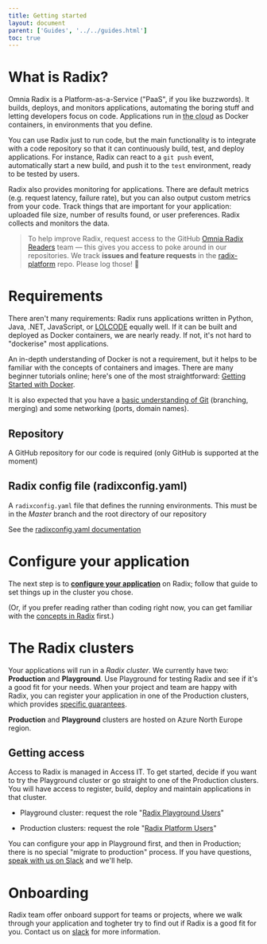 ```yaml
---
title: Getting started
layout: document
parent: ['Guides', '../../guides.html']
toc: true
---
```


# What is Radix?

Omnia Radix is a Platform-as-a-Service ("PaaS", if you like buzzwords). It builds, deploys, and monitors applications, automating the boring stuff and letting developers focus on code. Applications run in <abbr title="someone else's computer">the cloud</abbr> as Docker containers, in environments that you define.

You can use Radix just to run code, but the main functionality is to integrate with a code repository so that it can continuously build, test, and deploy applications. For instance, Radix can react to a `git push` event, automatically start a new build, and push it to the `test` environment, ready to be tested by users.

Radix also provides monitoring for applications. There are default metrics (e.g. request latency, failure rate), but you can also output custom metrics from your code. Track things that are important for your application: uploaded file size, number of results found, or user preferences. Radix collects and monitors the data.

> To help improve Radix, request access to the GitHub [Omnia Radix Readers](https://github.com/orgs/equinor/teams/omnia-radix-readers/members) team — this gives you access to poke around in our repositories. We track **issues and feature requests** in the [radix-platform](https://github.com/equinor/radix-platform/issues) repo. Please log those! 🙂

# Requirements

There aren't many requirements: Radix runs applications written in Python, Java, .NET, JavaScript, or [LOLCODE](https://en.wikipedia.org/wiki/LOLCODE) equally well. If it can be built and deployed as Docker containers, we are nearly ready. If not, it's not hard to "dockerise" most applications.

An in-depth understanding of Docker is not a requirement, but it helps to be familiar with the concepts of containers and images. There are many beginner tutorials online; here's one of the most straightforward: [Getting Started with Docker](https://scotch.io/tutorials/getting-started-with-docker).

It is also expected that you have a [basic understanding of Git](http://rogerdudler.github.io/git-guide/) (branching, merging) and some networking (ports, domain names).

## Repository 

A GitHub repository for our code is required (only GitHub is supported at the moment)  

## Radix config file (radixconfig.yaml)

A `radixconfig.yaml` file that defines the running environments. This must be in the *Master* branch and the root directory of our repository  

See the [radixconfig.yaml documentation](../../docs/reference-radix-config/)  

# Configure your application

The next step is to **[configure your application](../configure-an-app/)** on Radix; follow that guide to set things up in the cluster you chose.

(Or, if you prefer reading rather than coding right now, you can get familiar with the [concepts in Radix](../../docs/topic-concepts/) first.)

# The Radix clusters

Your applications will run in a *Radix cluster*. We currently have two: **Production** and **Playground**. Use Playground for testing Radix and see if it's a good fit for your needs. When your project and team are happy with Radix, you can register your application in one of the Production clusters, which provides [specific guarantees](../../docs/topic-sla/).

**Production** and **Playground** clusters are hosted on Azure North Europe region.

## Getting access

Access to Radix is managed in Access IT. To get started, decide if you want to try the Playground cluster or go straight to one of the Production clusters. You will have access to register, build, deploy and maintain applications in that cluster.

- Playground cluster: request the role "[Radix Playground Users](https://accessit.equinor.com/Search/Search?term=Radix+Playground+Users+%28OMNIA+RADIX%29)"

- Production clusters: request the role "[Radix Platform Users](https://accessit.equinor.com/Search/Search?term=Radix+Platform+Users+%28OMNIA+RADIX%29)"

You can configure your app in Playground first, and then in Production; there is no special "migrate to production" process. If you have questions, [speak with us on Slack](https://equinor.slack.com/messages/CBKM6N2JY) and we'll help.

# Onboarding

Radix team offer onboard support for teams or projects, where we walk through your application and togheter try to find out if Radix is a good fit for you. Contact us on [slack](https://equinor.slack.com/archives/C8U7XGGAJ) for more information.

